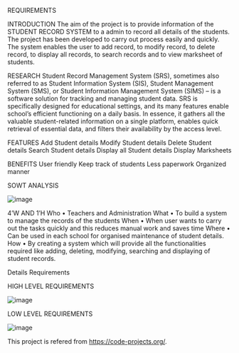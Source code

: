 REQUIREMENTS 

INTRODUCTION
The aim of the project is to provide information of the STUDENT RECORD SYSTEM to a admin to record all details of the students. The project has been developed to carry out process easily and quickly. The system enables the user to add record, to modify record, to delete record, to display all records, to search records and to view marksheet of students.

RESEARCH
Student Record Management System (SRS), sometimes also referred to as Student Information System (SIS), Student Management System (SMS), or Student Information Management System (SIMS) – is a software solution for tracking and managing student data. SRS is specifically designed for educational settings, and its many features enable school’s efficient functioning on a daily basis. In essence, it gathers all the valuable student-related information on a single platform, enables quick retrieval of essential data, and filters their availability by the access level.

FEATURES
Add Student details 
Modify Student details 
Delete Student details 
Search Student details 
Display all Student details 
Display Marksheets

BENEFITS
User friendly 
Keep track of students
Less paperwork
Organized manner

SOWT ANALYSIS

![image](https://user-images.githubusercontent.com/71258149/161394681-1b0e8f20-a8db-4a01-8447-efa701af9482.png)


4’W AND 1’H
Who
•	Teachers and Administration
What 
•	To build a system to manage the records of the students
When
•	When user wants to carry out the tasks quickly and this reduces manual work and saves time
Where
•	 Can be used in each school for organised maintenance of student details.
How
•	By creating a system which will provide all the functionalities required like adding, deleting, modifying, searching and displaying of student records.

Details Requirements

HIGH LEVEL REQUIREMENTS

![image](https://user-images.githubusercontent.com/71258149/161395380-85601eb8-a0ca-4510-ba88-6629c9873f71.png)

LOW LEVEL REQUIREMENTS

![image](https://user-images.githubusercontent.com/71258149/161395411-0ec811fc-3874-4567-821b-9fabf6302d8d.png)



This project is refered from https://code-projects.org/.
